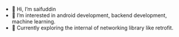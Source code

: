 - 👋 Hi, I’m saifuddin 
- 👀 I’m interested in android development, backend development, machine learning.
- 🌱 Currently exploring the internal of networking library like retrofit.

<!---
saifuddin1703/saifuddin1703 is a ✨ special ✨ repository because its `README.md` (this file) appears on your GitHub profile.
You can click the Preview link to take a look at your changes.
--->
